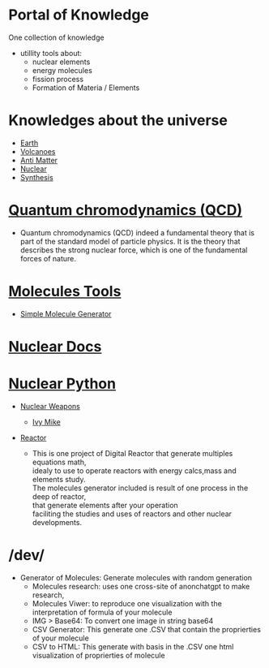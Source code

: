 # Portal of Knowledge  
One collection of knowledge   
 - utillity tools about:  
      - nuclear elements  
      - energy molecules  
      - fission process  
      - Formation of Materia / Elements  
         
# Knowledges about the universe  
  - [Earth](https://emeraldtable.github.io/portal/assets/docs/earth/readme.md)  
  - [Volcanoes](/assets/docs/earth/earth/volcanoes/readme.md)  
  - [Anti Matter](/assets/docs/antimatter/readme.md)  
  - [Nuclear](/assets/docs/nuclear/readme.md)  
  - [Synthesis](/assets/docs/synthesis/readme.md)  
  

    
# [Quantum chromodynamics (QCD)](/assets/addons/python/QCD)  
  - Quantum chromodynamics (QCD)
     indeed a fundamental theory that is part of the standard model of 
      particle physics. It is the theory that describes the strong nuclear 
      force, which is one of the fundamental forces of nature.
  
# [Molecules Tools](/assets/addons/python/molecules)  
  - [Simple Molecule Generator](/assets/addons/python/molGenerator)  

# [Nuclear Docs](/assets/docs/nuclear/)  

# [Nuclear Python](/assets/addons/python/Nuclear/)  
- [Nuclear Weapons](/assets/addons/python/Nuclear/Weapons/)  
  - [Ivy Mike](/assets/addons/python/Nuclear/weapons/ivyMike)   
  
- [Reactor](/assets/addons/python/Reactor)  
  - This is one project of Digital Reactor that generate multiples equations math,  
     idealy to use to operate reactors with energy calcs,mass and elements study.  
      The molecules generator included is result of one process in the deep of reactor,  
       that generate elements after your operation  
        faciliting the studies and uses of reactors and other nuclear developments.  
# /dev/  
  - Generator of Molecules: Generate molecules with random generation   
     - Molecules research: uses one cross-site of anonchatgpt to make research,   
     - Molecules Viwer: to reproduce one visualization with the interpretation of formula of your molecule  
      - IMG > Base64: To convert one image in string base64  
      - CSV Generator: This generate one .CSV that contain the proprierties of your molecule  
      - CSV to HTML: This generate with basis in the .CSV one html visualization of proprierties of molecule  

